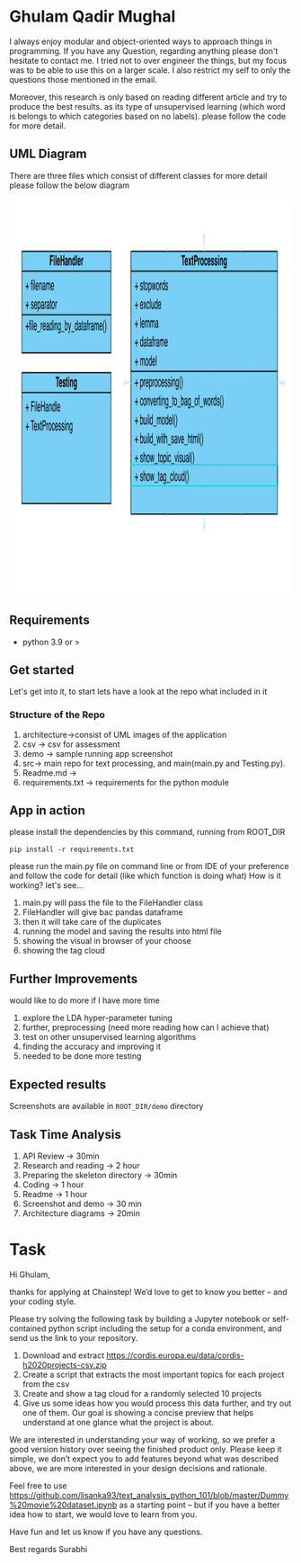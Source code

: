 # Ghulam Qadir Mughal

I always enjoy modular and object-oriented ways to approach things in programming. If you have any Question, regarding
anything please don't hesitate to contact me. I tried not to over engineer the things, but my focus was to be able to
use this on a larger scale. I also restrict my self to only the questions those mentioned in the email.

Moreover, this research is only based on reading different article and try to produce the best results. as its type of
unsupervised learning (which word is belongs to which categories based on no labels). please follow the code for more
detail.

## UML Diagram

There are three files which consist of different classes for more detail please follow the below diagram

<p align="center">
    <img width="790" height="707" src="/architecture/umlDia.png" alt=""/>
</p>

## Requirements

* python 3.9 or >

## Get started

Let's get into it, to start lets have a look at the repo what included in it

### Structure of the Repo

1. architecture->consist of UML images of the application
2. csv -> csv for assessment
3. demo -> sample running app screenshot
4. src-> main repo for text processing, and main(main.py and Testing.py).
5. Readme.md ->
6. requirements.txt -> requirements for the python module

## App in action

please install the dependencies by this command, running from ROOT_DIR

```
pip install -r requirements.txt
```

please run the main.py file on command line or from IDE of your preference and follow the code for detail
(like which function is doing what)
How is it working? let's see...

1. main.py will pass the file to the FileHandler class
2. FileHandler will give bac pandas dataframe
3. then it will take care of the duplicates
4. running the model and saving the results into html file
5. showing the visual in browser of your choose
6. showing the tag cloud

## Further Improvements

would like to do more if I have more time

1. explore the LDA hyper-parameter tuning
2. further, preprocessing (need more reading how can I achieve that)
3. test on other unsupervised learning algorithms
4. finding the accuracy and improving it
5. needed to be done more testing

## Expected results

Screenshots are available in ```ROOT_DIR/demo``` directory

## Task Time Analysis

1. API Review -> 30min
2. Research and reading -> 2 hour
3. Preparing the skeleton directory -> 30min
4. Coding -> 1 hour
5. Readme -> 1 hour
6. Screenshot and demo -> 30 min
7. Architecture diagrams -> 20min

# Task

Hi Ghulam,

thanks for applying at Chainstep! We’d love to get to know you better – and your coding style.

Please try solving the following task by building a Jupyter notebook or self-contained python script including the setup
for a conda environment, and send us the link to your repository.

1. Download and extract https://cordis.europa.eu/data/cordis-h2020projects-csv.zip
2. Create a script that extracts the most important topics for each project from the csv
3. Create and show a tag cloud for a randomly selected 10 projects
4. Give us some ideas how you would process this data further, and try out one of them. Our goal is showing a concise
   preview that helps understand at one glance what the project is about.

We are interested in understanding your way of working, so we prefer a good version history over seeing the finished
product only. Please keep it simple, we don’t expect you to add features beyond what was described above, we are more
interested in your design decisions and rationale.

Feel free to use https://github.com/lisanka93/text_analysis_python_101/blob/master/Dummy%20movie%20dataset.ipynb as a
starting point – but if you have a better idea how to start, we would love to learn from you.

Have fun and let us know if you have any questions.

Best regards Surabhi